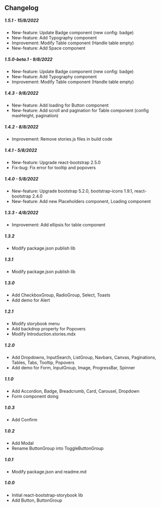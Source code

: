 ## Changelog

##### 1.5.1 - 15/8/2022

- New-feature: Update Badge component (new config: badge)
- New-feature: Add Typography component
- Improvement: Modify Table component (Handle table empty)
- New-feature: Add Space component

##### 1.5.0-beta.1 - 9/8/2022

- New-feature: Update Badge component (new config: badge)
- New-feature: Add Typography component
- Improvement: Modify Table component (Handle table empty)

##### 1.4.3 - 9/8/2022

- New-feature: Add loading for Button component
- New-feature: Add scroll and pagination for Table component (config maxHeight, pagination)

##### 1.4.2 - 8/8/2022

- Improvement: Remove stories.js files in build code

##### 1.4.1 - 5/8/2022

- New-feature: Upgrade react-bootstrap 2.5.0
- Fix-bug: Fix error for tooltip and popovers

##### 1.4.0 - 5/8/2022

- New-feature: Upgrade bootstrap 5.2.0, bootstrap-icons 1.9.1, react-bootstrap 2.4.0
- New-feature: Add new Placeholders component, Loading component

##### 1.3.3 - 4/8/2022

- Improvement: Add ellipsis for table component

##### 1.3.2

- Modify package.json publish lib

##### 1.3.1

- Modify package.json publish lib

##### 1.3.0

- Add CheckboxGroup, RadioGroup, Select, Toasts
- Add demo for Alert

##### 1.2.1

- Modify storybook menu
- Add backdrop property for Popovers
- Modify Introduction.stories.mdx

##### 1.2.0

- Add Dropdowns, InputSearch, ListGroup, Navbars, Canvas, Paginations, Tables, Tabs, Tooltip, Popovers
- Add demo for Form, InputGroup, Image, ProgressBar, Spinner

##### 1.1.0

- Add Accordion, Badge, Breadcrumb, Card, Carousel, Dropdown
- Form component doing

##### 1.0.3

- Add Confirm

##### 1.0.2

- Add Modal
- Rename ButtonGroup into ToggleButtonGroup

##### 1.0.1

- Modify package.json and readme.md

##### 1.0.0

- Initial react-bootstrap-storybook lib
- Add Button, ButtonGroup

